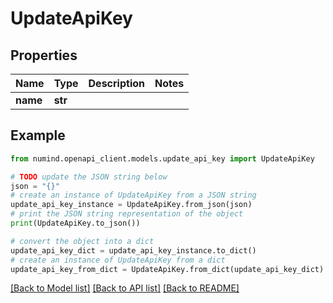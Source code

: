 # UpdateApiKey


## Properties

Name | Type | Description | Notes
------------ | ------------- | ------------- | -------------
**name** | **str** |  | 

## Example

```python
from numind.openapi_client.models.update_api_key import UpdateApiKey

# TODO update the JSON string below
json = "{}"
# create an instance of UpdateApiKey from a JSON string
update_api_key_instance = UpdateApiKey.from_json(json)
# print the JSON string representation of the object
print(UpdateApiKey.to_json())

# convert the object into a dict
update_api_key_dict = update_api_key_instance.to_dict()
# create an instance of UpdateApiKey from a dict
update_api_key_from_dict = UpdateApiKey.from_dict(update_api_key_dict)
```
[[Back to Model list]](../README.md#documentation-for-models) [[Back to API list]](../README.md#documentation-for-api-endpoints) [[Back to README]](../README.md)


